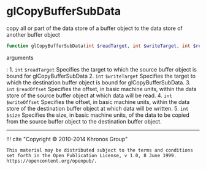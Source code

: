 # glCopyBufferSubData
copy all or part of the data store of a buffer object to the data store of
another buffer object

```php
function glCopyBufferSubData(int $readTarget, int $writeTarget, int $readOffset, int $writeOffset, int $size) : void
```

arguments

:    1. `int` `$readTarget` Specifies the target to which the source buffer object
    is bound for glCopyBufferSubData
    2. `int` `$writeTarget` Specifies the target to which the destination buffer
    object is bound for glCopyBufferSubData.
    3. `int` `$readOffset` Specifies the offset, in basic machine units, within
    the data store of the source buffer object at which data will be read.
    4. `int` `$writeOffset` Specifies the offset, in basic machine units, within
    the data store of the destination buffer object at which data will be
    written.
    5. `int` `$size` Specifies the size, in basic machine units, of the data to
    be copied from the source buffer object to the destination buffer object.

---
     

!!! cite "Copyright © 2010-2014 Khronos Group"

    This material may be distributed subject to the terms and conditions set forth in the Open Publication License, v 1.0, 8 June 1999. https://opencontent.org/openpub/.